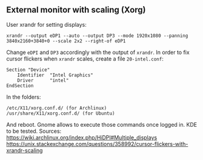 ## External monitor with scaling (Xorg)

User xrandr for setting displays:
	
	xrandr --output eDP1 --auto --output DP3 --mode 1920x1080 --panning 3840x2160+3840+0 --scale 2x2 --right-of eDP1

Change `eDPI` and `DP3` accordingly with the output of `xrandr`.
In order to fix cursor flickers when `xrandr` scales, create a file `20-intel.conf`:

	Section "Device"
		Identifier  "Intel Graphics"
		Driver      "intel"
	EndSection

In the folders:
	
	/etc/X11/xorg.conf.d/ (for Archlinux)
	/usr/share/X11/xorg.conf.d/ (for Ubuntu)

And reboot. Gnome allows to execute those commands once logged in. KDE to be tested.
Sources:
https://wiki.archlinux.org/index.php/HiDPI#Multiple_displays
https://unix.stackexchange.com/questions/358992/cursor-flickers-with-xrandr-scaling

